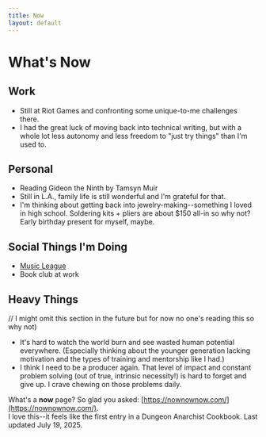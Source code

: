 ```yaml
---
title: Now
layout: default
---
```


# What's Now

## Work
- Still at Riot Games and confronting some unique-to-me challenges there. 
- I had the great luck of moving back into technical writing, but with a whole lot less autonomy and less freedom to "just try things" than I'm used to.

## Personal
- Reading Gideon the Ninth by Tamsyn Muir
- Still in L.A., family life is still wonderful and I'm grateful for that. 
- I'm thinking about getting back into jewelry-making--something I loved in high school. Soldering kits + pliers are about $150 all-in so why not? Early birthday present for myself, maybe. 

## Social Things I'm Doing
- [Music League](https://musicleague.com/) 
- Book club at work

## Heavy Things 
// I might omit this section in the future but for now no one's reading this so why not)   
- It's hard to watch the world burn and see wasted human potential everywhere. (Especially thinking about the younger generation lacking motivation and the types of training and mentorship like I had.)
- I think I need to be a producer again. That level of impact and constant problem solving (out of true, intrinsic necessity!) is hard to forget and give up. I crave chewing on those problems daily.


What's a **now** page? So glad you asked: [https://nownownow.com/](https://nownownow.com/). <br>I love this--it feels like the first entry in a Dungeon Anarchist Cookbook. 
Last updated July 19, 2025. 